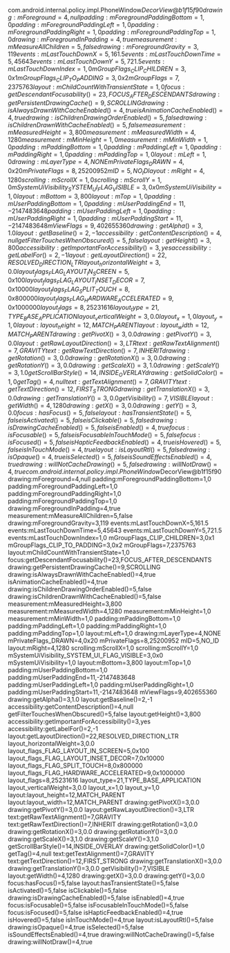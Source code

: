 com.android.internal.policy.impl.PhoneWindow$DecorView@b1f15f90 drawing:mForeground=4,null padding:mForegroundPaddingBottom=1,0 padding:mForegroundPaddingLeft=1,0 padding:mForegroundPaddingRight=1,0 padding:mForegroundPaddingTop=1,0 drawing:mForegroundInPadding=4,true measurement:mMeasureAllChildren=5,false drawing:mForegroundGravity=3,119 events:mLastTouchDownX=5,161.5 events:mLastTouchDownTime=5,45643 events:mLastTouchDownY=5,721.5 events:mLastTouchDownIndex=1,0 mGroupFlags_CLIP_CHILDREN=3,0x1 mGroupFlags_CLIP_TO_PADDING=3,0x2 mGroupFlags=7,2375763 layout:mChildCountWithTransientState=1,0 focus:getDescendantFocusability()=23,FOCUS_AFTER_DESCENDANTS drawing:getPersistentDrawingCache()=9,SCROLLING drawing:isAlwaysDrawnWithCacheEnabled()=4,true isAnimationCacheEnabled()=4,true drawing:isChildrenDrawingOrderEnabled()=5,false drawing:isChildrenDrawnWithCacheEnabled()=5,false measurement:mMeasuredHeight=3,800 measurement:mMeasuredWidth=4,1280 measurement:mMinHeight=1,0 measurement:mMinWidth=1,0 padding:mPaddingBottom=1,0 padding:mPaddingLeft=1,0 padding:mPaddingRight=1,0 padding:mPaddingTop=1,0 layout:mLeft=1,0 drawing:mLayerType=4,NONE mPrivateFlags_DRAWN=4,0x20 mPrivateFlags=8,25200952 mID=5,NO_ID layout:mRight=4,1280 scrolling:mScrollX=1,0 scrolling:mScrollY=1,0 mSystemUiVisibility_SYSTEM_UI_FLAG_VISIBLE=3,0x0 mSystemUiVisibility=1,0 layout:mBottom=3,800 layout:mTop=1,0 padding:mUserPaddingBottom=1,0 padding:mUserPaddingEnd=11,-2147483648 padding:mUserPaddingLeft=1,0 padding:mUserPaddingRight=1,0 padding:mUserPaddingStart=11,-2147483648 mViewFlags=9,402655360 drawing:getAlpha()=3,1.0 layout:getBaseline()=2,-1 accessibility:getContentDescription()=4,null getFilterTouchesWhenObscured()=5,false layout:getHeight()=3,800 accessibility:getImportantForAccessibility()=3,yes accessibility:getLabelFor()=2,-1 layout:getLayoutDirection()=22,RESOLVED_DIRECTION_LTR layout_horizontalWeight=3,0.0 layout_flags_FLAG_LAYOUT_IN_SCREEN=5,0x100 layout_flags_FLAG_LAYOUT_INSET_DECOR=7,0x10000 layout_flags_FLAG_SPLIT_TOUCH=8,0x800000 layout_flags_FLAG_HARDWARE_ACCELERATED=9,0x1000000 layout_flags=8,25231616 layout_type=21,TYPE_BASE_APPLICATION layout_verticalWeight=3,0.0 layout_x=1,0 layout_y=1,0 layout:layout_height=12,MATCH_PARENT layout:layout_width=12,MATCH_PARENT drawing:getPivotX()=3,0.0 drawing:getPivotY()=3,0.0 layout:getRawLayoutDirection()=3,LTR text:getRawTextAlignment()=7,GRAVITY text:getRawTextDirection()=7,INHERIT drawing:getRotation()=3,0.0 drawing:getRotationX()=3,0.0 drawing:getRotationY()=3,0.0 drawing:getScaleX()=3,1.0 drawing:getScaleY()=3,1.0 getScrollBarStyle()=14,INSIDE_OVERLAY drawing:getSolidColor()=1,0 getTag()=4,null text:getTextAlignment()=7,GRAVITY text:getTextDirection()=12,FIRST_STRONG drawing:getTranslationX()=3,0.0 drawing:getTranslationY()=3,0.0 getVisibility()=7,VISIBLE layout:getWidth()=4,1280 drawing:getX()=3,0.0 drawing:getY()=3,0.0 focus:hasFocus()=5,false layout:hasTransientState()=5,false isActivated()=5,false isClickable()=5,false drawing:isDrawingCacheEnabled()=5,false isEnabled()=4,true focus:isFocusable()=5,false isFocusableInTouchMode()=5,false focus:isFocused()=5,false isHapticFeedbackEnabled()=4,true isHovered()=5,false isInTouchMode()=4,true layout:isLayoutRtl()=5,false drawing:isOpaque()=4,true isSelected()=5,false isSoundEffectsEnabled()=4,true drawing:willNotCacheDrawing()=5,false drawing:willNotDraw()=4,true 
 com.android.internal.policy.impl.PhoneWindow$DecorView@b1f15f90 drawing:mForeground=4,null padding:mForegroundPaddingBottom=1,0 padding:mForegroundPaddingLeft=1,0 padding:mForegroundPaddingRight=1,0 padding:mForegroundPaddingTop=1,0 drawing:mForegroundInPadding=4,true measurement:mMeasureAllChildren=5,false drawing:mForegroundGravity=3,119 events:mLastTouchDownX=5,161.5 events:mLastTouchDownTime=5,45643 events:mLastTouchDownY=5,721.5 events:mLastTouchDownIndex=1,0 mGroupFlags_CLIP_CHILDREN=3,0x1 mGroupFlags_CLIP_TO_PADDING=3,0x2 mGroupFlags=7,2375763 layout:mChildCountWithTransientState=1,0 focus:getDescendantFocusability()=23,FOCUS_AFTER_DESCENDANTS drawing:getPersistentDrawingCache()=9,SCROLLING drawing:isAlwaysDrawnWithCacheEnabled()=4,true isAnimationCacheEnabled()=4,true drawing:isChildrenDrawingOrderEnabled()=5,false drawing:isChildrenDrawnWithCacheEnabled()=5,false measurement:mMeasuredHeight=3,800 measurement:mMeasuredWidth=4,1280 measurement:mMinHeight=1,0 measurement:mMinWidth=1,0 padding:mPaddingBottom=1,0 padding:mPaddingLeft=1,0 padding:mPaddingRight=1,0 padding:mPaddingTop=1,0 layout:mLeft=1,0 drawing:mLayerType=4,NONE mPrivateFlags_DRAWN=4,0x20 mPrivateFlags=8,25200952 mID=5,NO_ID layout:mRight=4,1280 scrolling:mScrollX=1,0 scrolling:mScrollY=1,0 mSystemUiVisibility_SYSTEM_UI_FLAG_VISIBLE=3,0x0 mSystemUiVisibility=1,0 layout:mBottom=3,800 layout:mTop=1,0 padding:mUserPaddingBottom=1,0 padding:mUserPaddingEnd=11,-2147483648 padding:mUserPaddingLeft=1,0 padding:mUserPaddingRight=1,0 padding:mUserPaddingStart=11,-2147483648 mViewFlags=9,402655360 drawing:getAlpha()=3,1.0 layout:getBaseline()=2,-1 accessibility:getContentDescription()=4,null getFilterTouchesWhenObscured()=5,false layout:getHeight()=3,800 accessibility:getImportantForAccessibility()=3,yes accessibility:getLabelFor()=2,-1 layout:getLayoutDirection()=22,RESOLVED_DIRECTION_LTR layout_horizontalWeight=3,0.0 layout_flags_FLAG_LAYOUT_IN_SCREEN=5,0x100 layout_flags_FLAG_LAYOUT_INSET_DECOR=7,0x10000 layout_flags_FLAG_SPLIT_TOUCH=8,0x800000 layout_flags_FLAG_HARDWARE_ACCELERATED=9,0x1000000 layout_flags=8,25231616 layout_type=21,TYPE_BASE_APPLICATION layout_verticalWeight=3,0.0 layout_x=1,0 layout_y=1,0 layout:layout_height=12,MATCH_PARENT layout:layout_width=12,MATCH_PARENT drawing:getPivotX()=3,0.0 drawing:getPivotY()=3,0.0 layout:getRawLayoutDirection()=3,LTR text:getRawTextAlignment()=7,GRAVITY text:getRawTextDirection()=7,INHERIT drawing:getRotation()=3,0.0 drawing:getRotationX()=3,0.0 drawing:getRotationY()=3,0.0 drawing:getScaleX()=3,1.0 drawing:getScaleY()=3,1.0 getScrollBarStyle()=14,INSIDE_OVERLAY drawing:getSolidColor()=1,0 getTag()=4,null text:getTextAlignment()=7,GRAVITY text:getTextDirection()=12,FIRST_STRONG drawing:getTranslationX()=3,0.0 drawing:getTranslationY()=3,0.0 getVisibility()=7,VISIBLE layout:getWidth()=4,1280 drawing:getX()=3,0.0 drawing:getY()=3,0.0 focus:hasFocus()=5,false layout:hasTransientState()=5,false isActivated()=5,false isClickable()=5,false drawing:isDrawingCacheEnabled()=5,false isEnabled()=4,true focus:isFocusable()=5,false isFocusableInTouchMode()=5,false focus:isFocused()=5,false isHapticFeedbackEnabled()=4,true isHovered()=5,false isInTouchMode()=4,true layout:isLayoutRtl()=5,false drawing:isOpaque()=4,true isSelected()=5,false isSoundEffectsEnabled()=4,true drawing:willNotCacheDrawing()=5,false drawing:willNotDraw()=4,true 
 
